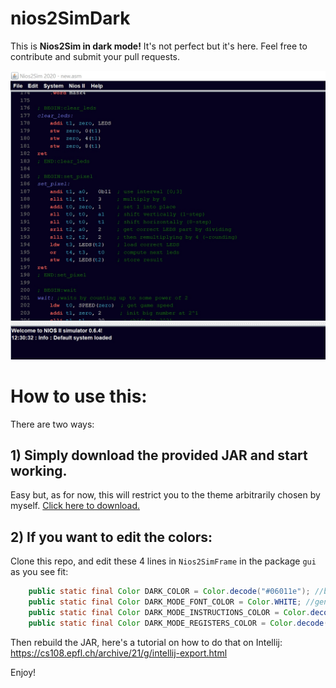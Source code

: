 # nios2SimDark

This is **Nios2Sim in dark mode!**
It's not perfect but it's here. Feel free to contribute and submit your pull requests.

![preview](https://github.com/Dicedead/nios2SimDark/blob/main/preview.jpg)

# How to use this:
There are two ways:
## 1) Simply download the provided JAR and start working.
Easy but, as for now, this will restrict you to the theme arbitrarily chosen by myself. [Click here to download.](https://github.com/Dicedead/nios2SimDark/raw/main/Nios2SimDark.jar)
## 2) If you want to edit the colors: 
Clone this repo, and edit these 4 lines in ``Nios2SimFrame`` in the package ``gui`` as you see fit:
```java
    public static final Color DARK_COLOR = Color.decode("#06011e"); //background color
    public static final Color DARK_MODE_FONT_COLOR = Color.WHITE; //general font color
    public static final Color DARK_MODE_INSTRUCTIONS_COLOR = Color.decode("#e75350"); //addi, sti, etc
    public static final Color DARK_MODE_REGISTERS_COLOR = Color.decode("#1cd6f2"); //t1, zero, etc
```
Then rebuild the JAR, here's a tutorial on how to do that on Intellij: https://cs108.epfl.ch/archive/21/g/intellij-export.html

Enjoy!
